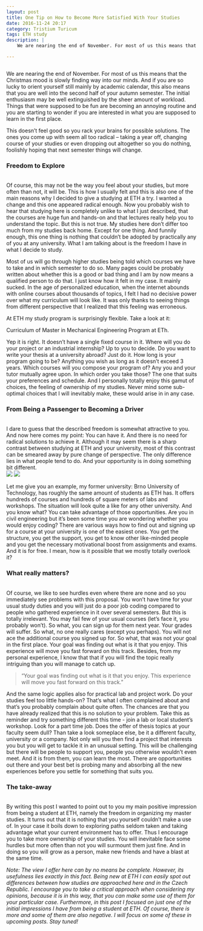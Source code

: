```yaml
---
layout: post
title: One Tip on How to Become More Satisfied With Your Studies
date: 2016-11-24 20:17
category: Tristium Turicum
tags: ETH study
description: |
    We are nearing the end of November. For most of us this means that the Christmas mood is slowly finding way into our minds. And if you are so lucky to orient yourself still mainly by academic calendar, this also means that you are well into the second half of your autumn semester. The initial enthusiasm may be well extinguished by the sheer amount of workload. Things that were supposed to be fun are becoming an annoying routine and you are starting to wonder if you are interested in what you are supposed to learn in the first place.

---
```

<div class="img_row">
	<img class="col three" src="{{ site.baseurl }}/img/education.jpeg" alt="" title="Education"/>
</div>
<div class="col three caption">
</div>

We are nearing the end of November. For most of us this means that the Christmas mood is slowly finding way into our minds. And if you are so lucky to orient yourself still mainly by academic calendar, this also means that you are well into the second half of your autumn semester. The initial enthusiasm may be well extinguished by the sheer amount of workload. Things that were supposed to be fun are becoming an annoying routine and you are starting to wonder if you are interested in what you are supposed to learn in the first place.

This doesn’t feel good so you rack your brains for possible solutions. The ones you come up with seem all too radical – taking a year off, changing course of your studies or even dropping out altogether so you do nothing, foolishly hoping that next semester things will change.



### Freedom to Explore
<br/>
Of course, this may not be the way you feel about your studies, but more often than not, it will be. This is how I usually felt and this is also one of the main reasons why I decided to give a studying at ETH a try. I wanted a change and this one appeared radical enough. Now you probably wish to hear that studying here is completely unlike to what I just described, that the courses are huge fun and hands-on and that lectures really help you to understand the topic. But this is not true. My studies here don’t differ too much from my studies back home. Except for one thing. And funnily enough, this one thing is nothing that couldn’t be adopted by practically any of you at any university. What I am talking about is the freedom I have in what I decide to study.

Most of us will go through higher studies being told which courses we have to take and in which semester to do so. Many pages could be probably written about whether this is a good or bad thing and I am by now means a qualified person to do that. I just know how it felt in my case. It mainly sucked. In the age of personalized education, when the internet abounds with online courses about thousands of topics, I felt I had no decisive power over what my curriculum will look like. It was only thanks to seeing things from different perspective that I realized that this feeling was erroneous.

At ETH my study program is surprisingly flexible. Take a look at it:
<div class="img_row">
	<img class="col three" src="{{ site.baseurl }}/img/program.PNG" alt="" title="MasterStudyProgram"/>
</div>
<div class="col three caption">
Curriculum of Master in Mechanical Engineering Program at ETh.
</div>

Yep it is right. It doesn’t have a single fixed course in it. Where will you do your project or an industrial internship? Up to you to decide. Do you want to write your thesis at a university abroad? Just do it. How long is your program going to be? Anything you wish as long as it doesn’t exceed 3 years. Which courses will you compose your program of? Any you and your tutor mutually agree upon. In which order you take those? The one that suits your preferences and schedule. And I personally totally enjoy this gamut of choices, the feeling of ownership of my studies. Never mind some sub-optimal choices that I will inevitably make, these would arise in in any case.



### From Being a Passenger to Becoming a Driver
<br/>
I dare to guess that the described freedom is somewhat attractive to you. And now here comes my point: You can have it. And there is no need for radical solutions to achieve it. Although it may seem there is a sharp contrast between studying at ETH and your university, most of this contrast can be smeared away by pure change of perspective. The only difference lies in what people tend to do. And your opportunity is in doing something bit different.

<div class="img_row">
	<img class="col one" src="{{ site.baseurl }}/img/passenger1.jpg">
	<img class="col two" src="{{ site.baseurl }}/img/driver2.jpeg">
</div>

Let me give you an example, my former university: Brno University of Technology, has roughly the same amount of students as ETH has. It offers hundreds of courses and hundreds of square meters of labs and workshops. The situation will look quite a like for any other university. And you know what? You can take advantage of those opportunities. Are you in civil engineering but it’s been some time you are wondering whether you would enjoy coding? There are various ways how to find out and signing up for a course at your university is one of the easiest ones. You get the structure, you get the support, you get to know other like-minded people and you get the necessary motivational boost from assignments and exams. And it is for free.  I mean, how is it possible that we mostly totally overlook it?



### What really matters?
<br/>
Of course, we like to see hurdles even where there are none and so you immediately see problems with this proposal. You won’t have time for your usual study duties and you will just do a poor job coding compared to people who gathered experience in it over several semesters. But this is totally irrelevant. You may fail few of your usual courses (let’s face it, you probably won’t). So what, you can sign up for them next year. Your grades will suffer. So what, no one really cares (except you perhaps). You will not ace the additional course you signed up for. So what, that was not your goal in the first place. Your goal was finding out what is it that you enjoy. This experience will move you fast forward on this track. Besides, from my personal experience, I know that that if you will find the topic really intriguing than you will manage to catch up.

> “Your goal was finding out what is it that you enjoy. This experience will move you fast forward on this track.”

And the same logic applies also for practical lab and project work. Do your studies feel too little hands-on? That’s what I often complained about and that’s you probably complain about quite often. The chances are that you have already realized that this is no solution to your problem. Take this as reminder and try something different this time - join a lab or local student’s workshop. Look for a part time job. Does the offer of thesis topics at your faculty seem dull? Than take a look someplace else, be it a different faculty, university or a company. Not only will you then find a project that interests you but you will get to tackle it in an unusual setting. This will be challenging but there will be people to support you, people you otherwise wouldn’t even meet. And it is from them, you can learn the most. There are opportunities out there and your best bet is probing many and absorbing all the new experiences before you settle for something that suits you.



### The take-away
<br/>
By writing this post I wanted to point out to you my main positive impression from being a student at ETH, namely the freedom in organizing my master studies. It turns out that it is nothing that you yourself couldn’t make a use of. In your case it boils down to exploring paths seldom taken and taking advantage what your current environment has to offer. Thus I encourage you to take more ownership of your studies. You will inevitable face some hurdles but more often than not you will surmount them just fine. And in doing so you will grow as a person, make new friends and have a blast at the same time.
<br/>


*Note:
The view I offer here can by no means be complete. However, its usefulness lies exactly in this fact. Being new at ETH I can easily spot out differences between how studies are approached here and in the Czech Republic. I encourage you to take a critical approach when considering my opinions, because it is in this way, that you can make some use of them for your particular case.
Furthermore, in this post I focused on just one of the initial impressions I have from being a student at ETH. Of course, there is more and some of them are also negative. I will focus on some of these in upcoming posts. Stay tuned!*
